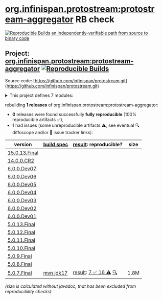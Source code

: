 [org.infinispan.protostream:protostream-aggregator](https://central.sonatype.com/artifact/org.infinispan.protostream/protostream-aggregator/versions) RB check
=======

[![Reproducible Builds](https://reproducible-builds.org/images/logos/rb.svg) an independently-verifiable path from source to binary code](https://reproducible-builds.org/)

## Project: [org.infinispan.protostream:protostream-aggregator](https://central.sonatype.com/artifact/org.infinispan.protostream/protostream-aggregator/versions) [![Reproducible Builds](https://img.shields.io/endpoint?url=https://raw.githubusercontent.com/jvm-repo-rebuild/reproducible-central/master/content/org/infinispan/protostream/badge.json)](https://github.com/jvm-repo-rebuild/reproducible-central/blob/master/content/org/infinispan/protostream/README.md)

Source code: [https://github.com/infinispan/protostream.git](https://github.com/infinispan/protostream.git)

<details><summary>This project defines 7 modules:</summary>

* [org.infinispan.protostream:parent](https://central.sonatype.com/artifact/org.infinispan.protostream/parent/overview)
* [org.infinispan.protostream:proto-schema-compatibility-maven-plugin](https://central.sonatype.com/artifact/org.infinispan.protostream/proto-schema-compatibility-maven-plugin/overview)
* [org.infinispan.protostream:protostream](https://central.sonatype.com/artifact/org.infinispan.protostream/protostream/overview)
* [org.infinispan.protostream:protostream-aggregator](https://central.sonatype.com/artifact/org.infinispan.protostream/protostream-aggregator/overview)
* [org.infinispan.protostream:protostream-integrationtests](https://central.sonatype.com/artifact/org.infinispan.protostream/protostream-integrationtests/overview)
* [org.infinispan.protostream:protostream-processor](https://central.sonatype.com/artifact/org.infinispan.protostream/protostream-processor/overview)
* [org.infinispan.protostream:protostream-types](https://central.sonatype.com/artifact/org.infinispan.protostream/protostream-types/overview)
</details>

rebuilding **1 releases** of org.infinispan.protostream:protostream-aggregator:
- **0** releases were found successfully **fully reproducible** (100% reproducible artifacts :white_check_mark:),
- 1 had issues (some unreproducible artifacts :warning:, see eventual :mag: diffoscope and/or :memo: issue tracker links):

| version | [build spec](/BUILDSPEC.md) | [result](https://reproducible-builds.org/docs/jvm/): reproducible? | size |
| -- | --------- | ------ | -- |
| [15.0.13.Final](https://central.sonatype.com/artifact/org.infinispan.protostream/parent/15.0.13.Final/pom) | | | |
| [14.0.0.CR2](https://central.sonatype.com/artifact/org.infinispan.protostream/parent/14.0.0.CR2/pom) | | | |
| [6.0.0.Dev07](https://central.sonatype.com/artifact/org.infinispan.protostream/parent/6.0.0.Dev07/pom) | | | |
| [6.0.0.Dev06](https://central.sonatype.com/artifact/org.infinispan.protostream/parent/6.0.0.Dev06/pom) | | | |
| [6.0.0.Dev05](https://central.sonatype.com/artifact/org.infinispan.protostream/parent/6.0.0.Dev05/pom) | | | |
| [6.0.0.Dev04](https://central.sonatype.com/artifact/org.infinispan.protostream/parent/6.0.0.Dev04/pom) | | | |
| [6.0.0.Dev03](https://central.sonatype.com/artifact/org.infinispan.protostream/parent/6.0.0.Dev03/pom) | | | |
| [6.0.0.Dev02](https://central.sonatype.com/artifact/org.infinispan.protostream/parent/6.0.0.Dev02/pom) | | | |
| [6.0.0.Dev01](https://central.sonatype.com/artifact/org.infinispan.protostream/parent/6.0.0.Dev01/pom) | | | |
| [5.0.13.Final](https://central.sonatype.com/artifact/org.infinispan.protostream/parent/5.0.13.Final/pom) | | | |
| [5.0.12.Final](https://central.sonatype.com/artifact/org.infinispan.protostream/parent/5.0.12.Final/pom) | | | |
| [5.0.11.Final](https://central.sonatype.com/artifact/org.infinispan.protostream/parent/5.0.11.Final/pom) | | | |
| [5.0.10.Final](https://central.sonatype.com/artifact/org.infinispan.protostream/parent/5.0.10.Final/pom) | | | |
| [5.0.9.Final](https://central.sonatype.com/artifact/org.infinispan.protostream/parent/5.0.9.Final/pom) | | | |
| [5.0.8.Final](https://central.sonatype.com/artifact/org.infinispan.protostream/parent/5.0.8.Final/pom) | | | |
| [5.0.7.Final](https://central.sonatype.com/artifact/org.infinispan.protostream/protostream-aggregator/5.0.7.Final/pom) | [mvn jdk17](protostream-5.0.7.Final.buildspec) | [result](protostream-aggregator-5.0.7.Final.buildinfo): [7 :white_check_mark:  16 :warning:](protostream-aggregator-5.0.7.Final.buildcompare) [:mag:](protostream-aggregator-5.0.7.Final.diffoscope) | 1.8M |

<i>(size is calculated without javadoc, that has been excluded from reproducibility checks)</i>
